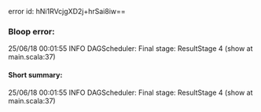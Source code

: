error id: hNi1RVcjgXD2j+hrSai8iw==
### Bloop error:

25/06/18 00:01:55 INFO DAGScheduler: Final stage: ResultStage 4 (show at main.scala:37)
#### Short summary: 

25/06/18 00:01:55 INFO DAGScheduler: Final stage: ResultStage 4 (show at main.scala:37)